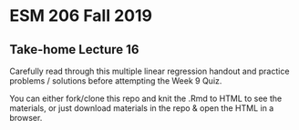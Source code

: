 # ESM 206 Fall 2019
## Take-home Lecture 16

Carefully read through this multiple linear regression handout and practice problems / solutions before attempting the Week 9 Quiz.

You can either fork/clone this repo and knit the .Rmd to HTML to see the materials, or just download materials in the repo & open the HTML in a browser. 
